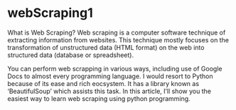 # webScraping1
What is Web Scraping?
Web scraping is a computer software technique of extracting information from websites. This technique mostly focuses on the transformation of unstructured data (HTML format) on the web into structured data (database or spreadsheet).

You can perform web scrapping in various ways, including use of Google Docs to almost every programming language. I would resort to Python because of its ease and rich eocsystem. It has a library known as ‘BeautifulSoup’ which assists this task. In this article, I’ll show you the easiest way to learn web scraping using python programming.
